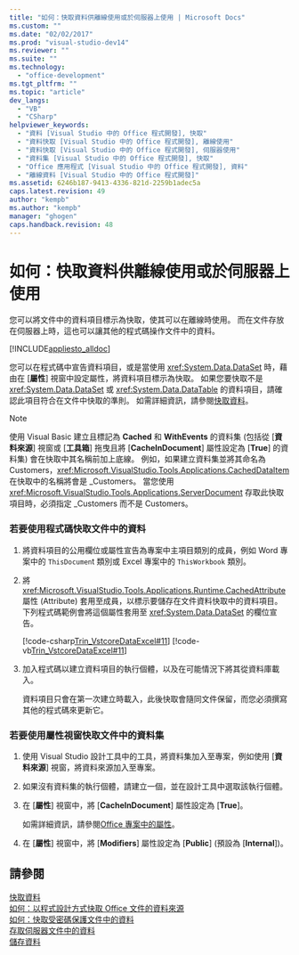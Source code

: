 ```yaml
---
title: "如何：快取資料供離線使用或於伺服器上使用 | Microsoft Docs"
ms.custom: ""
ms.date: "02/02/2017"
ms.prod: "visual-studio-dev14"
ms.reviewer: ""
ms.suite: ""
ms.technology: 
  - "office-development"
ms.tgt_pltfrm: ""
ms.topic: "article"
dev_langs: 
  - "VB"
  - "CSharp"
helpviewer_keywords: 
  - "資料 [Visual Studio 中的 Office 程式開發], 快取"
  - "資料快取 [Visual Studio 中的 Office 程式開發], 離線使用"
  - "資料快取 [Visual Studio 中的 Office 程式開發], 伺服器使用"
  - "資料集 [Visual Studio 中的 Office 程式開發], 快取"
  - "Office 應用程式 [Visual Studio 中的 Office 程式開發], 資料"
  - "離線資料 [Visual Studio 中的 Office 程式開發]"
ms.assetid: 6246b187-9413-4336-821d-2259b1adec5a
caps.latest.revision: 49
author: "kempb"
ms.author: "kempb"
manager: "ghogen"
caps.handback.revision: 48
---
```

# 如何：快取資料供離線使用或於伺服器上使用
  您可以將文件中的資料項目標示為快取，使其可以在離線時使用。  而在文件存放在伺服器上時，這也可以讓其他的程式碼操作文件中的資料。  
  
 [!INCLUDE[appliesto_alldoc](../vsto/includes/appliesto-alldoc-md.md)]  
  
 您可以在程式碼中宣告資料項目，或是當使用 <xref:System.Data.DataSet> 時，藉由在 \[**屬性**\] 視窗中設定屬性，將資料項目標示為快取。  如果您要快取不是 <xref:System.Data.DataSet> 或 <xref:System.Data.DataTable> 的資料項目，請確認此項目符合在文件中快取的準則。  如需詳細資訊，請參閱[快取資料](../vsto/caching-data.md)。  
  
> [!NOTE]  
>  使用 Visual Basic 建立且標記為 **Cached** 和 **WithEvents** 的資料集 \(包括從 \[**資料來源**\] 視窗或 \[**工具箱**\] 拖曳且將 \[**CacheInDocument**\] 屬性設定為 \[**True**\] 的資料集\) 會在快取中其名稱前加上底線。  例如，如果建立資料集並將其命名為 Customers，<xref:Microsoft.VisualStudio.Tools.Applications.CachedDataItem> 在快取中的名稱將會是 \_Customers。  當您使用 <xref:Microsoft.VisualStudio.Tools.Applications.ServerDocument> 存取此快取項目時，必須指定 \_Customers 而不是 Customers。  
  
### 若要使用程式碼快取文件中的資料  
  
1.  將資料項目的公用欄位或屬性宣告為專案中主項目類別的成員，例如 Word 專案中的 `ThisDocumen`t 類別或 Excel 專案中的 `ThisWorkbook` 類別。  
  
2.  將 <xref:Microsoft.VisualStudio.Tools.Applications.Runtime.CachedAttribute> 屬性 \(Attribute\) 套用至成員，以標示要儲存在文件資料快取中的資料項目。  下列程式碼範例會將這個屬性套用至 <xref:System.Data.DataSet> 的欄位宣告。  
  
     [!code-csharp[Trin_VstcoreDataExcel#11](../snippets/csharp/VS_Snippets_OfficeSP/Trin_VstcoreDataExcel/CS/Sheet1.cs#11)]
     [!code-vb[Trin_VstcoreDataExcel#11](../snippets/visualbasic/VS_Snippets_OfficeSP/Trin_VstcoreDataExcel/VB/Sheet1.vb#11)]  
  
3.  加入程式碼以建立資料項目的執行個體，以及在可能情況下將其從資料庫載入。  
  
     資料項目只會在第一次建立時載入，此後快取會隨同文件保留，而您必須撰寫其他的程式碼來更新它。  
  
### 若要使用屬性視窗快取文件中的資料集  
  
1.  使用 Visual Studio 設計工具中的工具，將資料集加入至專案，例如使用 \[**資料來源**\] 視窗，將資料來源加入至專案。  
  
2.  如果沒有資料集的執行個體，請建立一個，並在設計工具中選取該執行個體。  
  
3.  在 \[**屬性**\] 視窗中，將 \[**CacheInDocument**\] 屬性設定為 \[**True**\]。  
  
     如需詳細資訊，請參閱[Office 專案中的屬性](../vsto/properties-in-office-projects.md)。  
  
4.  在 \[**屬性**\] 視窗中，將 \[**Modifiers**\] 屬性設定為 \[**Public**\] \(預設為 \[**Internal**\]\)。  
  
## 請參閱  
 [快取資料](../vsto/caching-data.md)   
 [如何：以程式設計方式快取 Office 文件的資料來源](../vsto/how-to-programmatically-cache-a-data-source-in-an-office-document.md)   
 [如何：快取受密碼保護文件中的資料](../vsto/how-to-cache-data-in-a-password-protected-document.md)   
 [存取伺服器文件中的資料](../vsto/accessing-data-in-documents-on-the-server.md)   
 [儲存資料](../data-tools/saving-data.md)  
  
  
